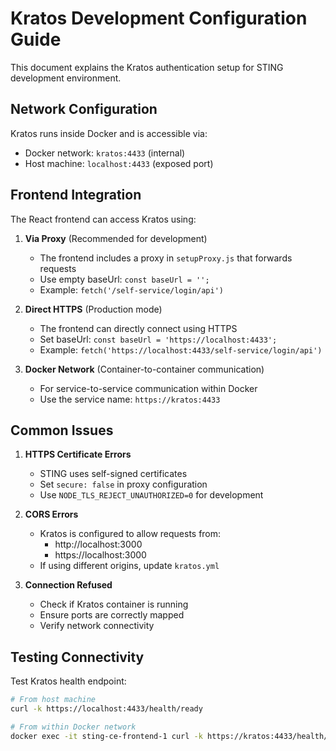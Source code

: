 # Kratos Development Configuration Guide

This document explains the Kratos authentication setup for STING development environment.

## Network Configuration

Kratos runs inside Docker and is accessible via:
- Docker network: `kratos:4433` (internal)
- Host machine: `localhost:4433` (exposed port)

## Frontend Integration

The React frontend can access Kratos using:
1. **Via Proxy** (Recommended for development)
   - The frontend includes a proxy in `setupProxy.js` that forwards requests
   - Use empty baseUrl: `const baseUrl = '';`
   - Example: `fetch('/self-service/login/api')`

2. **Direct HTTPS** (Production mode)
   - The frontend can directly connect using HTTPS
   - Set baseUrl: `const baseUrl = 'https://localhost:4433';`
   - Example: `fetch('https://localhost:4433/self-service/login/api')`

3. **Docker Network** (Container-to-container communication)
   - For service-to-service communication within Docker
   - Use the service name: `https://kratos:4433`

## Common Issues

1. **HTTPS Certificate Errors**
   - STING uses self-signed certificates
   - Set `secure: false` in proxy configuration
   - Use `NODE_TLS_REJECT_UNAUTHORIZED=0` for development

2. **CORS Errors**
   - Kratos is configured to allow requests from:
     - http://localhost:3000
     - https://localhost:3000
   - If using different origins, update `kratos.yml`

3. **Connection Refused**
   - Check if Kratos container is running
   - Ensure ports are correctly mapped
   - Verify network connectivity

## Testing Connectivity

Test Kratos health endpoint:
```bash
# From host machine
curl -k https://localhost:4433/health/ready

# From within Docker network
docker exec -it sting-ce-frontend-1 curl -k https://kratos:4433/health/ready
```